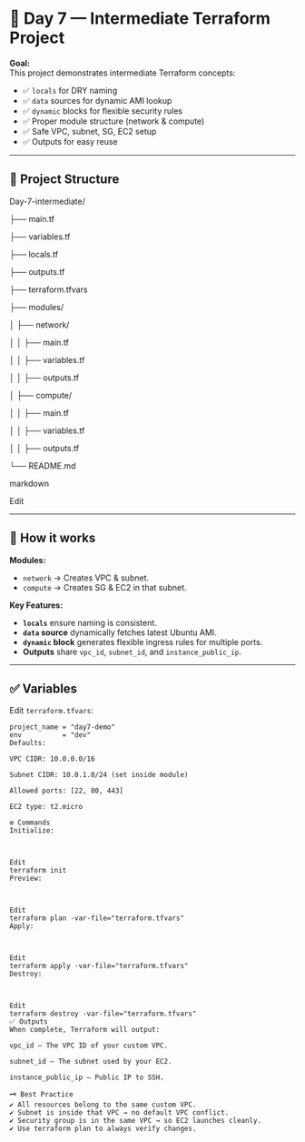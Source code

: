 # 🚀 Day 7 — Intermediate Terraform Project

**Goal:**  
This project demonstrates intermediate Terraform concepts:
- ✅ `locals` for DRY naming
- ✅ `data` sources for dynamic AMI lookup
- ✅ `dynamic` blocks for flexible security rules
- ✅ Proper module structure (network & compute)
- ✅ Safe VPC, subnet, SG, EC2 setup
- ✅ Outputs for easy reuse

---

## 📂 Project Structure

Day-7-intermediate/

├── main.tf

├── variables.tf

├── locals.tf

├── outputs.tf

├── terraform.tfvars

├── modules/

│ ├── network/

│ │ ├── main.tf

│ │ ├── variables.tf

│ │ ├── outputs.tf

│ ├── compute/

│ │ ├── main.tf

│ │ ├── variables.tf

│ │ ├── outputs.tf

└── README.md

markdown

Edit

---

## 📌 How it works

**Modules:**
- `network` → Creates VPC & subnet.
- `compute` → Creates SG & EC2 in that subnet.

**Key Features:**
- **`locals`** ensure naming is consistent.
- **`data` source** dynamically fetches latest Ubuntu AMI.
- **`dynamic` block** generates flexible ingress rules for multiple ports.
- **Outputs** share `vpc_id`, `subnet_id`, and `instance_public_ip`.

---

## ✅ Variables

Edit `terraform.tfvars`:

```hcl
project_name = "day7-demo"
env          = "dev"
Defaults:

VPC CIDR: 10.0.0.0/16

Subnet CIDR: 10.0.1.0/24 (set inside module)

Allowed ports: [22, 80, 443]

EC2 type: t2.micro

⚙️ Commands
Initialize:



Edit
terraform init
Preview:



Edit
terraform plan -var-file="terraform.tfvars"
Apply:



Edit
terraform apply -var-file="terraform.tfvars"
Destroy:



Edit
terraform destroy -var-file="terraform.tfvars"
✅ Outputs
When complete, Terraform will output:

vpc_id — The VPC ID of your custom VPC.

subnet_id — The subnet used by your EC2.

instance_public_ip — Public IP to SSH.

🗝️ Best Practice
✔️ All resources belong to the same custom VPC.
✔️ Subnet is inside that VPC → no default VPC conflict.
✔️ Security group is in the same VPC → so EC2 launches cleanly.
✔️ Use terraform plan to always verify changes.

